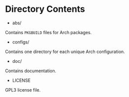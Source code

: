 
# Directory Contents

* abs/

Contains `PKGBUILD` files for Arch packages.

* configs/

Contains one directory for each unique Arch configuration.

* doc/

Contains documentation.

* LICENSE

GPL3 license file.



